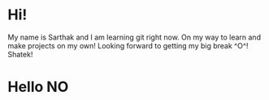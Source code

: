 # Hi!
My name is Sarthak and I am learning git right now. On my way to learn and make projects on my own! Looking forward to getting my big break ^O^!
Shatek!
# Hello NO